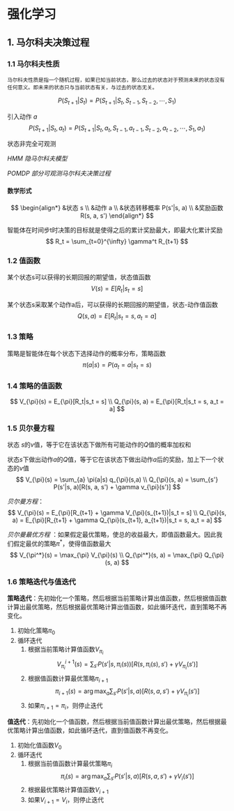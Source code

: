 # 强化学习


 ## 1. 马尔科夫决策过程

 ### 1.1 马尔科夫性质 

    马尔科夫性质是指一个随机过程，如果已知当前状态，那么过去的状态对于预测未来的状态没有任何意义。即未来的状态只与当前状态有关，与过去的状态无关。
$$
P(S_{t+1}|S_t) = P(S_{t+1}|S_t, S_{t-1}, S_{t-2}, \cdots, S_1)
$$

引入动作 $a$
$$
P(S_{t+1}|S_t, a_t) = P(S_{t+1}|S_t, a_t, S_{t-1}, a_{t-1}, S_{t-2}, a_{t-2}, \cdots, S_1, a_1)
$$

状态非完全可观测

*HMM 隐马尔科夫模型*


*POMDP 部分可观测马尔科夫决策过程*

#### 数学形式 
$$
\begin{align*}
&状态 s  \\
&动作 a \\
&状态转移概率 P(s'|s, a) \\ 
&奖励函数 R(s, a, s') 
\end{align*}
$$

智能体在时间步t时决策的目标就是使得之后的累计奖励最大，即最大化累计奖励 
$$
R_t  = \sum_{t=0}^{\infty} \gamma^t R_{t+1}
$$

### 1.2 值函数 
某个状态s可以获得的长期回报的期望值，状态值函数 
$$
V(s) = E[R_t|s_t = s]
$$ 

某个状态s采取某个动作a后，可以获得的长期回报的期望值，状态-动作值函数
$$
Q(s, a) = E[R_t|s_t = s, a_t = a]
$$

### 1.3 策略
策略是智能体在每个状态下选择动作的概率分布，策略函数
$$
\pi(a|s) = P(a_t = a|s_t = s)
$$

### 1.4 策略的值函数 
$$
V_{\pi}(s) = E_{\pi}[R_t|s_t = s] \\
Q_{\pi}(s, a) = E_{\pi}[R_t|s_t = s, a_t = a]
$$

### 1.5 贝尔曼方程


状态 $s$的$v$值，等于它在该状态下做所有可能动作的$Q$值的概率加权和

状态$s$下做出动作$a$的$Q$值，等于它在该状态下做出动作$a$后的奖励，加上下一个状态的$v$值
$$
V_{\pi}(s) = \sum_{a} \pi(a|s) q_{\pi}(s,a) \\ 
Q_{\pi}(s, a) = \sum_{s'} P(s'|s, a)[R(s, a, s') + \gamma v_{\pi}(s')]
$$ 

*贝尔曼方程*：
$$
V_{\pi}(s) = E_{\pi}[R_{t+1} + \gamma V_{\pi}(s_{t+1})|s_t = s] \\
Q_{\pi}(s, a) = E_{\pi}[R_{t+1} + \gamma Q_{\pi}(s_{t+1}, a_{t+1})|s_t = s, a_t = a]
$$ 

*贝尔曼最优方程* ：如果假定最优策略，使总的收益最大，即值函数最大。因此我们假定最优的策略$\pi^*$，使得值函数最大 
$$
V_{\pi^*}(s) = \max_{\pi} V_{\pi}(s) \\
Q_{\pi^*}(s, a) = \max_{\pi} Q_{\pi}(s, a)
$$

### 1.6 策略迭代与值迭代

**策略迭代**：先初始化一个策略，然后根据当前策略计算出值函数，然后根据值函数计算出最优策略，然后根据最优策略计算出值函数，如此循环迭代，直到策略不再变化。
1. 初始化策略$\pi_0$
2. 循环迭代
    1. 根据当前策略计算值函数$V_{\pi_i}$
    $$
    V_{\pi_i}^{i+1}(s) = \sum_{s'} P(s'|s, \pi_i(s))[R(s, \pi_i(s), s') + \gamma V_{\pi_i}(s')] 
      $$
    2. 根据值函数计算最优策略$\pi_{i+1}$
    $$
    \pi_{i+1}(s) = \arg \max_{a} \sum_{s'} P(s'|s, a)[R(s, a, s') + \gamma V_{\pi_i}(s')]
    $$
    3. 如果$\pi_{i+1} = \pi_i$，则停止迭代

**值迭代**：先初始化一个值函数，然后根据当前值函数计算出最优策略，然后根据最优策略计算出值函数，如此循环迭代，直到值函数不再变化。
1. 初始化值函数$V_0$
2. 循环迭代
    1. 根据当前值函数计算最优策略$\pi_i$  
    $$
    \pi_i(s) = \arg \max_{a} \sum_{s'} P(s'|s, a)[R(s, a, s') + \gamma V_i(s')]
    $$
    2. 根据最优策略计算值函数$V_{i+1}$
    3. 如果$V_{i+1} = V_i$，则停止迭代